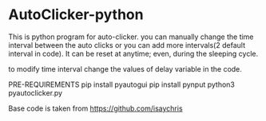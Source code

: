 # AutoClicker-python
This is python program for auto-clicker.
you can manually change the time interval between the auto clicks or you can add more intervals(2 default interval in code).
It can be reset at anytime; even, during the sleeping cycle.

to modify time interval change the values of delay variable in the code.

PRE-REQUIREMENTS
pip install pyautogui
pip install pynput
python3 pyautoclicker.py

Base code is taken from https://github.com/isaychris
